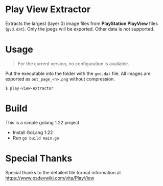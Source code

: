 # Play View Extractor

Extracts the largest (layer 0) image files from **PlayStation PlayView** files (`gvd.dat`). Only the jpegs will be 
exported. Other data is not supported.

# Usage

> For the current version, no configuration is available.

Put the executable into the folder with the `gvd.dat` file. All images are exported as `out_page_<n>.png` without 
compression.

```
$ play-view-extractor  
```

# Build

This is a simple golang 1.22 project.

- Install GoLang 1.22
- Run `go build main.go`

# Special Thanks

Special thanks to the detailed file format information at https://www.psdevwiki.com/vita/PlayView
